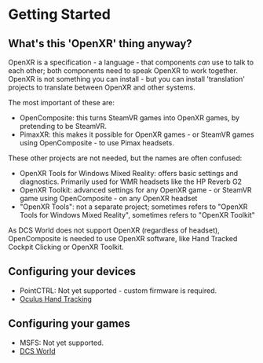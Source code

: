 # Getting Started

## What's this 'OpenXR' thing anyway?

OpenXR is a specification - a language - that components *can* use to talk to each other; both components need to speak OpenXR to work together. OpenXR is not something you can install - but you can install 'translation' projects to translate between OpenXR and other systems.

The most important of these are:
- OpenComposite: this turns SteamVR games into OpenXR games, by pretending to be SteamVR.
- PimaxXR: this makes it possible for OpenXR games - or SteamVR games using OpenComposite - to use Pimax headsets.

These other projects are not needed, but the names are often confused:
- OpenXR Tools for Windows Mixed Reality: offers basic settings and diagnostics. Primarily used for WMR headsets like the HP Reverb G2
- OpenXR Toolkit: advanced settings for any OpenXR game - or SteamVR game using OpenComposite - on any OpenXR headset
- "OpenXR Tools": not a separate project; sometimes refers to "OpenXR Tools for Windows Mixed Reality", sometimes refers to "OpenXR Toolkit"

As DCS World does not support OpenXR (regardless of headset), OpenComposite is needed to use OpenXR software, like Hand Tracked Cockpit Clicking or OpenXR Toolkit.

## Configuring your devices

- PointCTRL: Not yet supported - custom firmware is required.
- [Oculus Hand Tracking]

## Configuring your games

- MSFS: Not yet supported.
- [DCS World]

[Oculus Hand Tracking]: oculus-hand-tracking/README.md
[DCS World]: dcs-world/README.md
